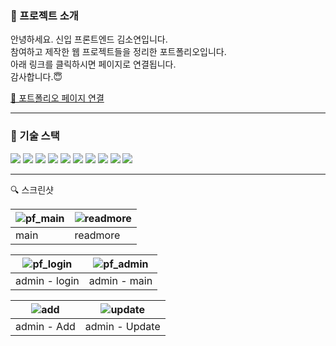 ### 📁 프로젝트 소개

안녕하세요. 신입 프론트엔드 김소연입니다. <br/>
참여하고 제작한 웹 프로젝트들을 정리한 포트폴리오입니다. <br/>
아래 링크를 클릭하시면 페이지로 연결됩니다. <br/>
감사합니다.😇

<a href="http://13.209.128.112:3000/">🔗 포트폴리오 페이지 연결</a>

---

### 🔧 기술 스택

<img src="https://img.shields.io/badge/javascript-F7DF1E?style=for-the-badge&logo=javascript&logoColor=white"/> <img src="https://img.shields.io/badge/React-61DAFB?style=for-the-badge&logo=React&logoColor=white"/> <img src="https://img.shields.io/badge/styled components-DB7093?style=for-the-badge&logo=styledcomponents&logoColor=white"/> <img src="https://img.shields.io/badge/redux-764ABC?style=for-the-badge&logo=redux&logoColor=white"/> <img src="https://img.shields.io/badge/axios-5A29E4?style=for-the-badge&logo=axios&logoColor=white"/> <img src="https://img.shields.io/badge/express-000000?style=for-the-badge&logo=express&logoColor=white"/> <img src="https://img.shields.io/badge/node.js-339933?style=for-the-badge&logo=node.js&logoColor=white"/> <img src="https://img.shields.io/badge/mysql-4479A1?style=for-the-badge&logo=mysql&logoColor=white"/> <img src="https://img.shields.io/badge/amazonec2-FF9900?style=for-the-badge&logo=amazonec2&logoColor=white"/> <img src="https://img.shields.io/badge/amazonrds-527FFF?style=for-the-badge&logo=amazonrds&logoColor=white"/>

---

🔍 스크린샷

| ![pf_main](https://github.com/soyeon112/soyeon_pf_FE/assets/29302463/4a6c12b3-b4d6-406f-b94e-00db5dcb3e55) | ![readmore](https://github.com/soyeon112/soyeon_pf_FE/assets/29302463/c08197e1-2abc-436c-8542-0bcdcbba3273) |
| ---------------------------------------------------------------------------------------------------------- | ----------------------------------------------------------------------------------------------------------- |
| main                                                                                                       | readmore                                                                                                    |

| ![pf_login](https://github.com/soyeon112/soyeon_pf_FE/assets/29302463/12407387-b38a-4dc0-bd64-92b9c00fee52) | ![pf_admin](https://github.com/soyeon112/soyeon_pf_FE/assets/29302463/76bfac66-8554-4f17-9185-660200f00ba9) |
| ----------------------------------------------------------------------------------------------------------- | ----------------------------------------------------------------------------------------------------------- |
| admin - login                                                                                               | admin - main                                                                                                |

| ![add](https://github.com/soyeon112/soyeon_pf_FE/assets/29302463/31bc9166-e9b0-4a59-b3f3-71b37ab78b0b) | ![update](https://github.com/soyeon112/soyeon_pf_FE/assets/29302463/d245948a-a11b-478e-8054-0f8b08a01e9a) |
| ------------------------------------------------------------------------------------------------------ | --------------------------------------------------------------------------------------------------------- |
| admin - Add                                                                                            | admin - Update                                                                                            |
